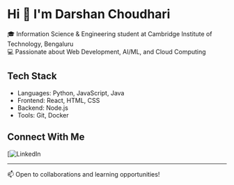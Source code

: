 # Hi 👋 I'm Darshan Choudhari

🎓 Information Science & Engineering student at Cambridge Institute of Technology, Bengaluru  
💻 Passionate about Web Development, AI/ML, and Cloud Computing

## Tech Stack
- Languages: Python, JavaScript, Java
- Frontend: React, HTML, CSS
- Backend: Node.js
- Tools: Git, Docker

## Connect With Me
[![LinkedIn](https://www.linkedin.com/in/darshan-choudhari-7957a6283)

---
📫 Open to collaborations and learning opportunities!
